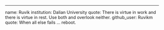 ---
name: Ruvik
institution: Dalian University 
quote: There is virtue in work and there is virtue in rest. Use both and overlook neither.
github_user: Ruvikm
quote: When all else fails ... reboot.
